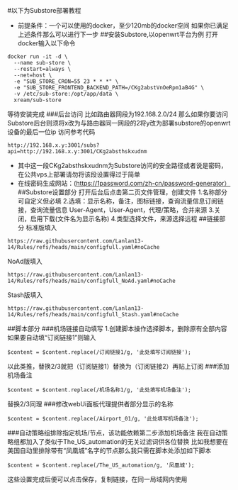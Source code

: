 #以下为Substore部署教程
- 前提条件：一个可以使用的docker，至少120mb的docker空间
如果你已满足上述条件那么可以进行下一步
##安装Substore,以openwrt平台为例
打开docker输入以下命令
```shell
docker run -it -d \
  --name sub-store \
  --restart=always \
  --net=host \
  -e "SUB_STORE_CRON=55 23 * * *" \
  -e "SUB_STORE_FRONTEND_BACKEND_PATH=/CKg2abstVnOeRpm1aB4G" \
  -v /etc/sub-store:/opt/app/data \
  xream/sub-store
```
等待安装完成
###后台访问
比如路由器网段为192.168.2.0/24
那么如果你要访问Substore后台则须将x改为与路由器同一网段的2将y改为部署substore的openwrt设备的最后一位ip
访问参考代码
```shell
http://192.168.x.y:3001/subs?api=http://192.168.x.y:3001/CKg2absthskxudnm
```
- 其中这一段CKg2absthskxudnm为Substore访问的安全路径或者说是密码，在公共vps上部署请勿将该段设置得过于简单
- 在线密码生成网站：(https://1password.com/zh-cn/password-generator）
##Substore设置部分
打开后台后点击第二页文件管理，创建文件
1.名称部分可自定义但必填
2.选填：显示名称，备注，图标链接，查询流量信息订阅链接，查询流量信息 User-Agent，User-Agent，代理/策略，合并来源
3.关闭，启用下载(文件名为显示名称)
4.类型选择文件，来源选择远程
##链接部分
标准版填入
```shell
https://raw.githubusercontent.com/Lanlan13-14/Rules/refs/heads/main/configfull.yaml#noCache
```
NoAd版填入
```shell
https://raw.githubusercontent.com/Lanlan13-14/Rules/refs/heads/main/configfull_NoAd.yaml#noCache
```
Stash版填入
```shell
https://raw.githubusercontent.com/Lanlan13-14/Rules/refs/heads/main/configfull_Stash.yaml#noCache
```
##脚本部分
###机场链接自动填写
1.创建脚本操作选择脚本，删除原有全部内容
如果要自动填“订阅链接1”则输入
```shell
$content = $content.replace(/订阅链接1/g, '此处填写订阅链接');
```
以此类推，替换2/3就把（订阅链接1）替换为（订阅链接2）再贴上订阅
###添加机场备注
```shell
$content = $content.replace(/机场名称1/g, '此处填写机场备注');
```
替换2/3同理
###修改webUi面板代理提供者部分显示的名称
```shell
$content = $content.replace(/Airport_01/g, '此处填写机场备注');
```
###自动策略组排除指定机场/节点，该功能依赖第二步添加机场备注
我在自动策略组都加入了类似于The_US_automation的无关过滤词供各位替换
比如我想要在美国自动里排除带有“凤凰城”名字的节点那么我只需在脚本处添加如下脚本
```shell
$content = $content.replace(/The_US_automation/g, '凤凰城');
```
这些设置完成后便可以点击保存，复制链接，在同一局域网内使用